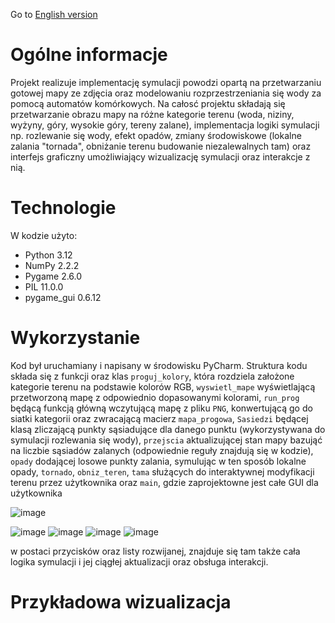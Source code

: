 Go to [English version](#english-version)
# Ogólne informacje
Projekt realizuje implementację symulacji powodzi opartą na przetwarzaniu gotowej mapy ze zdjęcia oraz modelowaniu 
rozprzestrzeniania się wody za pomocą automatów komórkowych. Na całosć projektu składają się przetwarzanie obrazu 
mapy na różne kategorie terenu (woda, niziny, wyżyny, góry, wysokie góry, tereny zalane), implementacja logiki 
symulacji np. rozlewanie się wody, efekt opadów, zmiany środowiskowe (lokalne zalania "tornada", obniżanie terenu 
budowanie niezalewalnych tam) oraz interfejs graficzny umożliwiający wizualizację symulacji oraz interakcje z nią.

# Technologie
W kodzie użyto:
* Python 3.12
* NumPy 2.2.2
* Pygame 2.6.0
* PIL 11.0.0
* pygame_gui 0.6.12
	
# Wykorzystanie
Kod był uruchamiany i napisany w środowisku PyCharm. Struktura kodu składa się 
z funkcji oraz klas `proguj_kolory`, która rozdziela założone kategorie terenu na podstawie kolorów RGB, `wyswietl_mape` 
wyświetlającą przetworzoną mapę z odpowiednio dopasowanymi kolorami, `run_prog` będącą funkcją główną wczytującą 
mapę z pliku `PNG`, konwertującą go do siatki kategorii oraz zwracającą macierz `mapa_progowa`, `Sasiedzi` będącej 
klasą zliczającą punkty sąsiadujące dla danego punktu (wykorzystywana do symulacji rozlewania się wody), `przejscia` 
aktualizującej stan mapy bazująć na liczbie sąsiadów zalanych (odpowiednie reguły znajdują się w kodzie), `opady` 
dodającej losowe punkty zalania, symulując w ten sposób lokalne opady, `tornado`, `obniz_teren`, `tama` służących 
do interaktywnej modyfikacji terenu przez użytkownika oraz `main`, gdzie zaprojektowne jest całe GUI dla użytkownika

![image](https://github.com/user-attachments/assets/c51a9ac7-8731-4f13-b775-b31734522da2)

![image](https://github.com/user-attachments/assets/049eda56-4224-4518-9c55-af12752b7857)
![image](https://github.com/user-attachments/assets/d75acb3e-0ed0-4bbf-9b01-525c0e41ea7f)
![image](https://github.com/user-attachments/assets/472fb73c-4b95-40b2-8ebb-9e2e1293166c)
![image](https://github.com/user-attachments/assets/0dba8ab9-d375-4dad-af3d-46b95a5b7784)



w postaci przycisków oraz listy rozwijanej, znajduje się tam także cała logika symulacji i jej ciągłej aktualizacji 
oraz obsługa interakcji.

# Przykładowa wizualizacja


